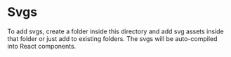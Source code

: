 # Svgs

To add svgs, create a folder inside this directory and add svg assets inside that folder or just add to existing folders.
The svgs will be auto-compiled into React components.
